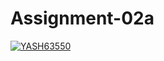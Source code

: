 # Assignment-02a
[![YASH63550](https://circleci.com/gh/YASH63550/Assignments_SSW565A.svg?style=svg)](https://app.circleci.com/pipelines/github/YASH63550/Assignments_SSW565A?branch=main&filter=all)

